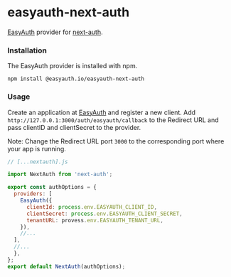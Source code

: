 # easyauth-next-auth
[EasyAuth](https://easyauth.io/) provider for [next-auth](https://next-auth.js.org/).

### Installation
The EasyAuth provider is installed with npm. 

```
npm install @easyauth.io/easyauth-next-auth
```

### Usage
Create an application at [EasyAuth](https://easyauth.io/) and register a new client. Add `http://127.0.0.1:3000/auth/easyauth/callback` to the Redirect URL
and pass clientID and clientSecret to the provider. 

Note: Change the Redirect URL port `3000` to the corresponding port where your app is running.

```js
// [...nextauth].js

import NextAuth from 'next-auth';

export const authOptions = {
  providers: [
    EasyAuth({
      clientId: process.env.EASYAUTH_CLIENT_ID,
      clientSecret: process.env.EASYAUTH_CLIENT_SECRET,
      tenantURL: provess.env.EASYAUTH_TENANT_URL,
    }),
    //...
  ],
  //...
  },
};
export default NextAuth(authOptions);
```
